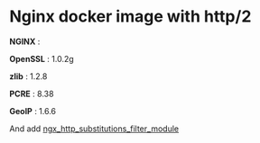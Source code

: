 # Nginx docker image with http/2

**NGINX** : 

**OpenSSL** : 1.0.2g

**zlib** : 1.2.8

**PCRE** : 8.38

**GeoIP** : 1.6.6

And add [ngx_http_substitutions_filter_module](https://github.com/yaoweibin/ngx_http_substitutions_filter_module.git )
